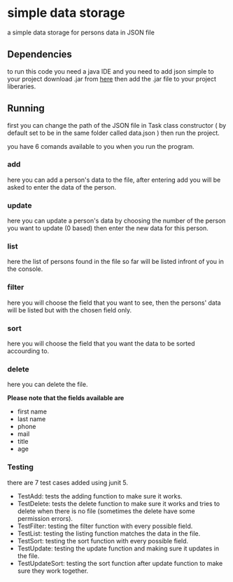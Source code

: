 # simple data storage

a simple data storage for persons data in JSON file

## Dependencies

to run this code you need a java IDE and you need to add json simple to your project download .jar from [here](http://www.java2s.com/Code/Jar/j/Downloadjsonsimple11jar.htm/) then add the .jar file to your project liberaries.

## Running

first you can change the path of the JSON file in Task class constructor ( by default set to be in the same folder called data.json ) then run the project.

you have 6 comands available to you when you run the program.

### add 
here you can add a person's data to the file, after entering add you will be asked to enter the data of the person.

### update
here you can update a person's data by choosing the number of the person you want to update (0 based) then enter the new data for this person.

### list
here the list of persons found in the file so far will be listed infront of you in the console.

### filter
here you will choose the field that you want to see, then the persons' data will be listed but with the chosen field only.

### sort
here you will choose the field that you want the data to be sorted accourding to.

### delete
here you can delete the file.

**Please note that the fields available are**
- first name
- last name
- phone
- mail
- title
- age

### Testing
there are 7 test cases added using junit 5.

- TestAdd: tests the adding function to make sure it works.
- TestDelete: tests the delete function to make sure it works and tries to delete when there is no file (sometimes the delete have some permission errors).
- TestFilter: testing the filter function with every possible field.
- TestList: testing the listing function matches the data in the file.
- TestSort: testing the sort function with every possible field.
- TestUpdate: testing the update function and making sure it updates in the file.
- TestUpdateSort: testing the sort function after update function to make sure they work together.
